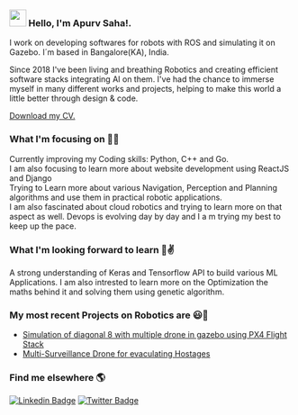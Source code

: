 ### <img src="https://media.giphy.com/media/hvRJCLFzcasrR4ia7z/giphy.gif" width="30px"> Hello, I'm Apurv Saha!.

I work on developing softwares for robots with ROS and simulating it on Gazebo. I´m based in Bangalore(KA), India.

Since 2018 I've been living and breathing Robotics and creating efficient software stacks integrating AI on them. I've had the chance to immerse myself in many different works and projects, helping to make this world a little better through design & code. 

[Download my CV.](https://drive.google.com/file/d/1GF7u31GI9Ut17Ug1xbm6qLr1sHODSHw9/view?usp=sharing)

### What I'm focusing on 👨‍💻

Currently improving my Coding skills: Python, C++ and Go.<br />
 I am also focusing to learn more about website development using ReactJS and Django<br />
Trying to Learn more about various Navigation, Perception and Planning algorithms and use them in practical robotic applications.<br />
I am also fascinated about cloud robotics and trying to learn more on that aspect as well. Devops is evolving day by day and I a m trying my best to keep up the pace.

### What I'm looking forward to learn 🤖✌️

A strong understanding of Keras and Tensorflow API to build various ML Applications. I am also intrested to learn more on the Optimization the maths behind it and solving them using genetic algorithm.

### My most recent Projects on Robotics are 😃🧾
<!-- PROJECT--LIST:START -->
- [Simulation of diagonal 8 with multiple drone in gazebo using PX4 Flight Stack](https://www.youtube.com/watch?v=Bei0F4P5jNY)
- [Multi-Surveillance Drone for evaculating Hostages](https://www.youtube.com/watch?v=HxAcEQ-AQ7s&t=5s)
<!-- PROJECT-LIST:END -->

### Find me elsewhere 🌎

[![Linkedin Badge](https://img.shields.io/badge/-LinkedIn-blue?style=flat-square&logo=Linkedin&logoColor=white&link=https://www.linkedin.com/in/harshkumarkhatri/)](https://www.linkedin.com/in/apurv-saha-184859114/)  [![Twitter Badge](https://img.shields.io/badge/-Twitter-1ca0f1?style=flat-square&labelColor=1ca0f1&logo=twitter&logoColor=white&link=https://twitter.com/_diogorodrigues)](https://twitter.com/apurv_saha)


<!--**[website name](website link)**-->

